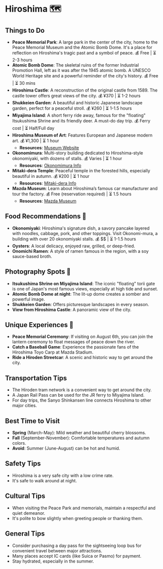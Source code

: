 # Hiroshima 🗺️

## Things to Do
- **Peace Memorial Park**: A large park in the center of the city, home to the Peace Memorial Museum and the Atomic Bomb Dome. It's a place for reflection on Hiroshima's tragic past and a symbol of peace. 💰 Free | ⏳ 2-3 hours
- **Atomic Bomb Dome**: The skeletal ruins of the former Industrial Promotion Hall, left as it was after the 1945 atomic bomb. A UNESCO World Heritage site and a powerful reminder of the city's history. 💰 Free | ⏳ 30 mins
- **Hiroshima Castle**: A reconstruction of the original castle from 1589. The castle tower offers great views of the city. 💰 ¥370 | ⏳ 1-2 hours
- **Shukkeien Garden**: A beautiful and historic Japanese landscape garden, perfect for a peaceful stroll. 💰 ¥260 | ⏳ 1-1.5 hours
- **Miyajima Island**: A short ferry ride away, famous for the "floating" Itsukushima Shrine and its friendly deer. A must-do day trip. 💰 Ferry cost | ⏳ Half/Full day
- **Hiroshima Museum of Art**: Features European and Japanese modern art. 💰 ¥1,300 | ⏳ 1 hour  
  - **Resources**: [Museum Website](https://www.hiroshima-museum.jp/en/)
- **Okonomimura**: Multi-story building dedicated to Hiroshima-style okonomiyaki, with dozens of stalls. 💰 Varies | ⏳ 1 hour  
  - **Resources**: [Okonomimura Info](https://www.okonomimura.jp/foreign/)
- **Mitaki-dera Temple**: Peaceful temple in the forested hills, especially beautiful in autumn. 💰 ¥200 | ⏳ 1 hour  
  - **Resources**: [Mitaki-dera Info](https://www.japan-guide.com/e/e3402.html)
- **Mazda Museum**: Learn about Hiroshima’s famous car manufacturer and tour the factory. 💰 Free (reservation required) | ⏳ 1.5 hours  
  - **Resources**: [Mazda Museum](https://www.mazda.com/en/about/museum/)

## Food Recommendations 🍴
- **Okonomiyaki**: Hiroshima's signature dish, a savory pancake layered with noodles, cabbage, pork, and other toppings. Visit Okonomi-mura, a building with over 20 okonomiyaki stalls. 💰 $$ | ⏳ 1-1.5 hours
- **Oysters**: A local delicacy, enjoyed raw, grilled, or deep-fried.
- **Onomichi Ramen**: A style of ramen famous in the region, with a soy sauce-based broth.

## Photography Spots 📸
- **Itsukushima Shrine on Miyajima Island**: The iconic "floating" torii gate is one of Japan's most famous views, especially at high tide and sunset.
- **Atomic Bomb Dome at night**: The lit-up dome creates a somber and powerful image.
- **Shukkeien Garden**: Offers picturesque landscapes in every season.
- **View from Hiroshima Castle**: A panoramic view of the city.

## Unique Experiences 🎉
- **Peace Memorial Ceremony**: If visiting on August 6th, you can join the lantern ceremony to float messages of peace down the river.
- **Catch a Baseball Game**: Experience the passionate fans of the Hiroshima Toyo Carp at Mazda Stadium.
- **Ride a Hiroden Streetcar**: A scenic and historic way to get around the city.

## Transportation Tips
- The Hiroden tram network is a convenient way to get around the city.
- A Japan Rail Pass can be used for the JR ferry to Miyajima Island.
- For day trips, the Sanyo Shinkansen line connects Hiroshima to other major cities.

## Best Time to Visit
- **Spring** (March-May): Mild weather and beautiful cherry blossoms.
- **Fall** (September-November): Comfortable temperatures and autumn colors.
- **Avoid**: Summer (June-August) can be hot and humid.

## Safety Tips
- Hiroshima is a very safe city with a low crime rate.
- It's safe to walk around at night.

## Cultural Tips
- When visiting the Peace Park and memorials, maintain a respectful and quiet demeanor.
- It's polite to bow slightly when greeting people or thanking them.

## General Tips
- Consider purchasing a day pass for the sightseeing loop bus for convenient travel between major attractions.
- Many places accept IC cards (like Suica or Pasmo) for payment.
- Stay hydrated, especially in the summer.
